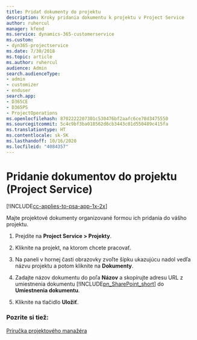 ```yaml
---
title: Pridať dokumenty do projektu
description: Kroky pridania dokumentu k projektu v Project Service
author: ruhercul
manager: kfend
ms.service: dynamics-365-customerservice
ms.custom:
- dyn365-projectservice
ms.date: 7/30/2018
ms.topic: article
ms.author: ruhercul
audience: Admin
search.audienceType:
- admin
- customizer
- enduser
search.app:
- D365CE
- D365PS
- ProjectOperations
ms.openlocfilehash: 8702222207301c530476bf2aafc6ce78d3475550
ms.sourcegitcommit: 5c4c9bf3ba018562d6cb3443c01d550489c415fa
ms.translationtype: HT
ms.contentlocale: sk-SK
ms.lasthandoff: 10/16/2020
ms.locfileid: "4084357"
---
```

# <a name="add-documents-to-a-project-project-service"></a>Pridanie dokumentov do projektu (Project Service)

[!INCLUDE[cc-applies-to-psa-app-1x-2x](../includes/cc-applies-to-psa-app-1x-2x.md)]

Majte projektové dokumenty organizované formou ich pridania do vášho projektu.  
  
1. Prejdite na **Project Service > Projekty**.  
  
2. Kliknite na projekt, na ktorom chcete pracovať.  
  
3. Na paneli v hornej časti obrazovky zvoľte šípku ukazujúcu nadol vedľa názvu projektu a potom kliknite na **Dokumenty**.  
  
4. Zadajte názov dokumentu do poľa **Názov** a skopírujte adresu URL z umiestnenia dokumentu [!INCLUDE[pn_SharePoint_short](../includes/pn-sharepoint-short.md)] do **Umiestnenia dokumentu**.  
  
5. Kliknite na tlačidlo **Uložiť**.  
  
### <a name="see-also"></a>Pozrite si tiež:  
 [Príručka projektového manažéra](../psa/project-manager-guide.md)
